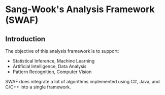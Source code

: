 # Sang-Wook's Analysis Framework (SWAF)

## Introduction

The objective of this analysis framework is to support:
* Statistical Inference, Machine Learning
* Artificial Intelligence, Data Analysis
* Pattern Recognition, Computer Vision

SWAF does integrate a lot of algorithms implemented using C#, Java, and C/C++ into a single framework.
